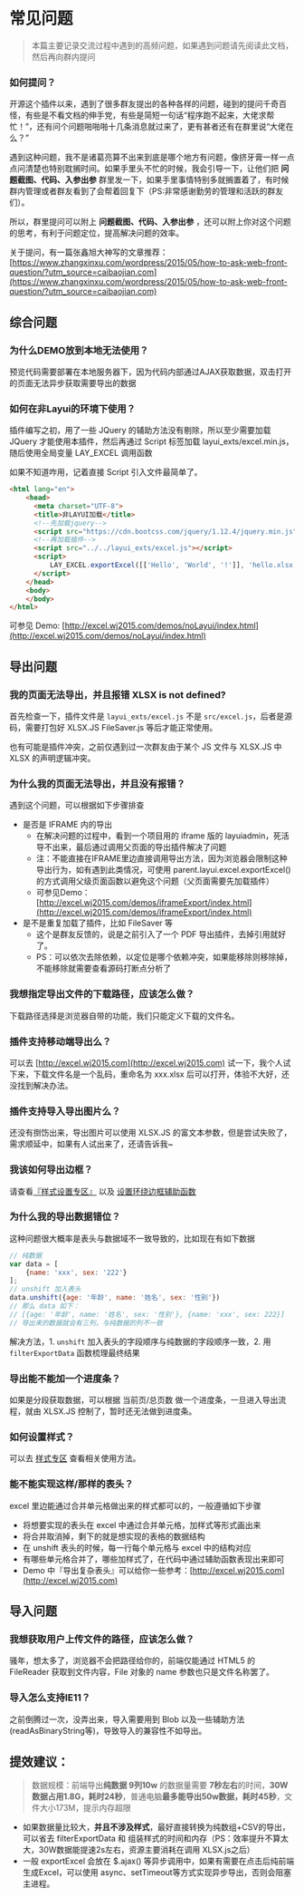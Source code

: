 # 常见问题

> 本篇主要记录交流过程中遇到的高频问题，如果遇到问题请先阅读此文档，然后再向群内提问

### 如何提问？

开源这个插件以来，遇到了很多群友提出的各种各样的问题，碰到的提问千奇百怪，有些是不看文档的伸手党，有些是简短一句话“程序跑不起来，大佬求帮忙！”，还有问个问题啪啪啪十几条消息就过来了，更有甚者还有在群里说“大佬在么？”

遇到这种问题，我不是诸葛亮算不出来到底是哪个地方有问题，像挤牙膏一样一点点问清楚也特别耽搁时间。如果手里头不忙的时候，我会引导一下，让他们把 **问题截图、代码、入参出参** 群里发一下，如果手里事情特别多就搁置着了，有时候群内管理或者群友看到了会帮着回复下（PS:非常感谢勤劳的管理和活跃的群友们）。

所以，群里提问可以附上  **问题截图、代码、入参出参** ，还可以附上你对这个问题的思考，有利于问题定位，提高解决问题的效率。

关于提问，有一篇张鑫旭大神写的文章推荐：[https://www.zhangxinxu.com/wordpress/2015/05/how-to-ask-web-front-question/?utm_source=caibaojian.com](https://www.zhangxinxu.com/wordpress/2015/05/how-to-ask-web-front-question/?utm_source=caibaojian.com)

## 综合问题

### 为什么DEMO放到本地无法使用？

预览代码需要部署在本地服务器下，因为代码内部通过AJAX获取数据，双击打开的页面无法异步获取需要导出的数据

### 如何在非Layui的环境下使用？

插件编写之初，用了一些 JQuery 的辅助方法没有剔除，所以至少需要加载 JQuery 才能使用本插件，然后再通过 Script 标签加载 layui_exts/excel.min.js，随后使用全局变量 LAY_EXCEL 调用函数

如果不知道咋用，记着直接 Script 引入文件最简单了。

```html
<html lang="en">
    <head>
      <meta charset="UTF-8">
      <title>非LAYUI加载</title>
      <!--先加载jquery-->
      <script src="https://cdn.bootcss.com/jquery/1.12.4/jquery.min.js"></script>
      <!--再加载插件-->
      <script src="../../layui_exts/excel.js"></script>
      <script>
          LAY_EXCEL.exportExcel([['Hello', 'World', '!']], 'hello.xlsx', 'xlsx')
      </script>
    </head>
    <body>
    </body>
</html>
```

可参见 Demo: [http://excel.wj2015.com/demos/noLayui/index.html](http://excel.wj2015.com/demos/noLayui/index.html)

## 导出问题

### 我的页面无法导出，并且报错 XLSX is not defined?

首先检查一下，插件文件是 `layui_exts/excel.js` 不是 `src/excel.js`，后者是源码，需要打包好 XLSX.JS FileSaver.js 等后才能正常使用。

也有可能是插件冲突，之前仅遇到过一次群友由于某个 JS 文件与 XLSX.JS 中 XLSX 的声明逻辑冲突。

### 为什么我的页面无法导出，并且没有报错？

遇到这个问题，可以根据如下步骤排查

- 是否是 IFRAME 内的导出
  - 在解决问题的过程中，看到一个项目用的 iframe 版的 layuiadmin，死活导不出来，最后通过调用父页面的导出插件解决了问题
  - 注：不能直接在IFRAME里边直接调用导出方法，因为浏览器会限制这种导出行为，如有遇到此类情况，可使用 parent.layui.excel.exportExcel() 的方式调用父级页面函数以避免这个问题（父页面需要先加载插件）
  - 可参见Demo：[http://excel.wj2015.com/demos/iframeExport/index.html](http://excel.wj2015.com/demos/iframeExport/index.html)
- 是不是重复加载了插件，比如 FileSaver 等
  - 这个是群友反馈的，说是之前引入了一个 PDF 导出插件，去掉引用就好了。
  - PS：可以依次去除依赖，以定位是哪个依赖冲突，如果能移除则移除掉，不能移除就需要查看源码打断点分析了

### 我想指定导出文件的下载路径，应该怎么做？

下载路径选择是浏览器自带的功能，我们只能定义下载的文件名。

### 插件支持移动端导出么？

可以去 [http://excel.wj2015.com](http://excel.wj2015.com) 试一下，我个人试下来，下载文件名是一个乱码，重命名为 xxx.xlsx 后可以打开，体验不大好，还没找到解决办法。

### 插件支持导入导出图片么？

还没有捯饬出来，导出图片可以使用 XLSX.JS 的富文本参数，但是尝试失败了，需求顺延中，如果有人试出来了，还请告诉我~

### 我该如何导出边框？

请查看[『样式设置专区』](./样式设置专区.html) 以及 [设置环绕边框辅助函数](./函数列表/样式设置相关函数.md#setroundborder参数配置)

### 为什么我的导出数据错位？

这种问题很大概率是表头与数据域不一致导致的，比如现在有如下数据

```javascript
// 纯数据
var data = [
    {name: 'xxx', sex: '222'}
];
// unshift 加入表头
data.unshift({age: '年龄', name: '姓名', sex: '性别'})
// 那么 data 如下：
// [{age: '年龄', name: '姓名', sex: '性别'}, {name: 'xxx', sex: 222}]
// 导出来的数据就会有三列，与纯数据的列不一致
```

解决方法，1. `unshift` 加入表头的字段顺序与纯数据的字段顺序一致，2. 用 `filterExportData` 函数梳理最终结果

### 导出能不能加一个进度条？

如果是分段获取数据，可以根据 当前页/总页数 做一个进度条，一旦进入导出流程，就由 XLSX.JS 控制了，暂时还无法做到进度条。

### 如何设置样式？

可以去 [样式专区](./样式设置专区.html) 查看相关使用方法。

### 能不能实现这样/那样的表头？

excel 里边能通过合并单元格做出来的样式都可以的，一般遵循如下步骤

- 将想要实现的表头在 excel 中通过合并单元格，加样式等形式画出来
- 将合并取消掉，剩下的就是想实现的表格的数据结构
- 在 unshift 表头的时候，每一行每个单元格与 excel 中的结构对应
- 有哪些单元格合并了，哪些加样式了，在代码中通过辅助函数表现出来即可
- Demo 中『导出复杂表头』可以给你一些参考：[http://excel.wj2015.com](http://excel.wj2015.com)

## 导入问题

### 我想获取用户上传文件的路径，应该怎么做？

骚年，想太多了，浏览器不会把路径给你的，前端仅能通过 HTML5 的 FileReader 获取到文件内容，File 对象的 name 参数也只是文件名称罢了。

### 导入怎么支持IE11？

之前倒腾过一次，没弄出来，导入需要用到 Blob 以及一些辅助方法(readAsBinaryString等)，导致导入的兼容性不如导出。

## 提效建议：

> 数据规模：前端导出**纯数据 9列10w** 的数据量需要 **7秒左右**的时间，**30W数据占用1.8G，耗时24秒**，普通电脑**最多能导出50w数据，耗时45秒**，文件大小173M，提示内存超限

- 如果数据量比较大，**并且不涉及样式**，最好直接转换为纯数组+CSV的导出，可以省去 filterExportData 和 组装样式的时间和内存（PS：效率提升不算太大，30W数据能提速2s左右，资源主要消耗在调用 XLSX.js之后）
- 一般 exportExcel 会放在 $.ajax() 等异步调用中，如果有需要在点击后纯前端生成Excel，可以使用 async、setTimeout等方式实现异步导出，否则会阻塞主进程。